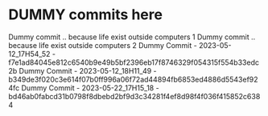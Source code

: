 # DUMMY commits here

Dummy commit .. because life exist outside computers 1
Dummy commit .. because life exist outside computers 2
Dummy Commit - 2023-05-12_17H54_52 - f7e1ad84045e812c6540b9e49b5bf2396eb17f8746329f054315f554b33edc2b
Dummy Commit - 2023-05-12_18H11_49 - b349de3f020c3e614f07b0ff996a06f72ad44894fb6853ed4886d5543ef924fc
Dummy Commit - 2023-05-22_17H15_18 - bd46ab0fabcd31b0798f8dbebd2bf9d3c34281f4ef8d98f4f036f415852c6384
